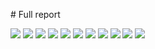 ﻿﻿# Full report

<img src="https://github.com/davidbrackbill/COVID-19-Case-Study/tree/main/rm_images/Report-01.png?raw=true"/>

<img src="https://github.com/davidbrackbill/COVID-19-Case-Study/tree/main/rm_images/Report-02.png?raw=true"/>

<img src="https://github.com/davidbrackbill/COVID-19-Case-Study/tree/main/rm_images/Report-03.png?raw=true"/>

<img src="https://github.com/davidbrackbill/COVID-19-Case-Study/tree/main/rm_images/Report-04.png?raw=true"/>

<img src="https://github.com/davidbrackbill/COVID-19-Case-Study/tree/main/rm_images/Report-05.png?raw=true"/>

<img src="https://github.com/davidbrackbill/COVID-19-Case-Study/tree/main/rm_images/Report-06.png?raw=true"/>

<img src="https://github.com/davidbrackbill/COVID-19-Case-Study/tree/main/rm_images/Report-07.png?raw=true"/>

<img src="https://github.com/davidbrackbill/COVID-19-Case-Study/tree/main/rm_images/Report-08.png?raw=true"/>

<img src="https://github.com/davidbrackbill/COVID-19-Case-Study/tree/main/rm_images/Report-09.png?raw=true"/>

<img src="https://github.com/davidbrackbill/COVID-19-Case-Study/tree/main/rm_images/Report-10.png?raw=true"/>

<img src="https://github.com/davidbrackbill/COVID-19-Case-Study/tree/main/rm_images/Report-11.png?raw=true"/>